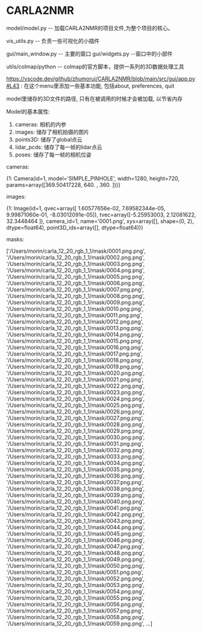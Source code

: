# CARLA2NMR


model/model.py -- 加载CARLA2NMR的项目文件,为整个项目的核心。

vis_utils.py -- 负责一些可视化的小插件

gui/main_window.py -- 主要的窗口
gui/widgets.py --窗口中的小部件

utils/colmap/python -- colmap的官方脚本，提供一系列的3D数据处理工具

https://vscode.dev/github/zhumorui/CARLA2NMR/blob/main/src/gui/app.py#L43 : 在这个menu里添加一些基本功能, 包括about, preferences, quit


model里储存的3D文件的路径, 只有在被调用的时候才会被加载, 以节省内存

Model的基本属性:
1. cameras: 相机的内参
2. images: 储存了相机拍摄的图片
3. points3D: 储存了global点云
4. lidar_pcds: 储存了每一帧的lidar点云
5. poses: 储存了每一帧的相机位姿


cameras:

{1: Camera(id=1, model='SIMPLE_PINHOLE', width=1280, height=720, params=array([369.50417228, 640.        , 360.        ]))}


images: 

{1: Image(id=1, qvec=array([ 1.60577656e-02,  7.69582344e-05,  9.99871060e-01, -8.03012091e-05]), tvec=array([-5.25953003,  2.12081622, 32.3448464 ]), camera_id=1, name='0001.png', xys=array([], shape=(0, 2), dtype=float64), point3D_ids=array([], dtype=float64))}

masks: 

['/Users/morin/carla_12_20_rgb_1_1/mask/0001.png.png', '/Users/morin/carla_12_20_rgb_1_1/mask/0002.png.png', '/Users/morin/carla_12_20_rgb_1_1/mask/0003.png.png', '/Users/morin/carla_12_20_rgb_1_1/mask/0004.png.png', '/Users/morin/carla_12_20_rgb_1_1/mask/0005.png.png', '/Users/morin/carla_12_20_rgb_1_1/mask/0006.png.png', '/Users/morin/carla_12_20_rgb_1_1/mask/0007.png.png', '/Users/morin/carla_12_20_rgb_1_1/mask/0008.png.png', '/Users/morin/carla_12_20_rgb_1_1/mask/0009.png.png', '/Users/morin/carla_12_20_rgb_1_1/mask/0010.png.png', '/Users/morin/carla_12_20_rgb_1_1/mask/0011.png.png', '/Users/morin/carla_12_20_rgb_1_1/mask/0012.png.png', '/Users/morin/carla_12_20_rgb_1_1/mask/0013.png.png', '/Users/morin/carla_12_20_rgb_1_1/mask/0014.png.png', '/Users/morin/carla_12_20_rgb_1_1/mask/0015.png.png', '/Users/morin/carla_12_20_rgb_1_1/mask/0016.png.png', '/Users/morin/carla_12_20_rgb_1_1/mask/0017.png.png', '/Users/morin/carla_12_20_rgb_1_1/mask/0018.png.png', '/Users/morin/carla_12_20_rgb_1_1/mask/0019.png.png', '/Users/morin/carla_12_20_rgb_1_1/mask/0020.png.png', '/Users/morin/carla_12_20_rgb_1_1/mask/0021.png.png', '/Users/morin/carla_12_20_rgb_1_1/mask/0022.png.png', '/Users/morin/carla_12_20_rgb_1_1/mask/0023.png.png', '/Users/morin/carla_12_20_rgb_1_1/mask/0024.png.png', '/Users/morin/carla_12_20_rgb_1_1/mask/0025.png.png', '/Users/morin/carla_12_20_rgb_1_1/mask/0026.png.png', '/Users/morin/carla_12_20_rgb_1_1/mask/0027.png.png', '/Users/morin/carla_12_20_rgb_1_1/mask/0028.png.png', '/Users/morin/carla_12_20_rgb_1_1/mask/0029.png.png', '/Users/morin/carla_12_20_rgb_1_1/mask/0030.png.png', '/Users/morin/carla_12_20_rgb_1_1/mask/0031.png.png', '/Users/morin/carla_12_20_rgb_1_1/mask/0032.png.png', '/Users/morin/carla_12_20_rgb_1_1/mask/0033.png.png', '/Users/morin/carla_12_20_rgb_1_1/mask/0034.png.png', '/Users/morin/carla_12_20_rgb_1_1/mask/0035.png.png', '/Users/morin/carla_12_20_rgb_1_1/mask/0036.png.png', '/Users/morin/carla_12_20_rgb_1_1/mask/0037.png.png', '/Users/morin/carla_12_20_rgb_1_1/mask/0038.png.png', '/Users/morin/carla_12_20_rgb_1_1/mask/0039.png.png', '/Users/morin/carla_12_20_rgb_1_1/mask/0040.png.png', '/Users/morin/carla_12_20_rgb_1_1/mask/0041.png.png', '/Users/morin/carla_12_20_rgb_1_1/mask/0042.png.png', '/Users/morin/carla_12_20_rgb_1_1/mask/0043.png.png', '/Users/morin/carla_12_20_rgb_1_1/mask/0044.png.png', '/Users/morin/carla_12_20_rgb_1_1/mask/0045.png.png', '/Users/morin/carla_12_20_rgb_1_1/mask/0046.png.png', '/Users/morin/carla_12_20_rgb_1_1/mask/0047.png.png', '/Users/morin/carla_12_20_rgb_1_1/mask/0048.png.png', '/Users/morin/carla_12_20_rgb_1_1/mask/0049.png.png', '/Users/morin/carla_12_20_rgb_1_1/mask/0050.png.png', '/Users/morin/carla_12_20_rgb_1_1/mask/0051.png.png', '/Users/morin/carla_12_20_rgb_1_1/mask/0052.png.png', '/Users/morin/carla_12_20_rgb_1_1/mask/0053.png.png', '/Users/morin/carla_12_20_rgb_1_1/mask/0054.png.png', '/Users/morin/carla_12_20_rgb_1_1/mask/0055.png.png', '/Users/morin/carla_12_20_rgb_1_1/mask/0056.png.png', '/Users/morin/carla_12_20_rgb_1_1/mask/0057.png.png', '/Users/morin/carla_12_20_rgb_1_1/mask/0058.png.png', '/Users/morin/carla_12_20_rgb_1_1/mask/0059.png.png', ...]